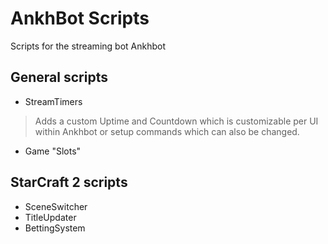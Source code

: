 # AnkhBot Scripts
Scripts for the streaming bot Ankhbot

## General scripts
- StreamTimers
> Adds a custom Uptime and Countdown which is customizable per UI within Ankhbot or setup commands which can also be changed.

- Game "Slots"

## StarCraft 2 scripts
- SceneSwitcher
- TitleUpdater
- BettingSystem
